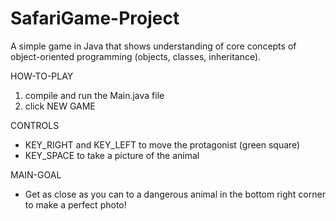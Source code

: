 # SafariGame-Project
A simple game in Java that shows understanding of core concepts of object-oriented programming (objects, classes, inheritance).

HOW-TO-PLAY
1. compile and run the Main.java file
2. click NEW GAME

CONTROLS
- KEY_RIGHT and KEY_LEFT to move the protagonist (green square)
- KEY_SPACE to take a picture of the animal

MAIN-GOAL
- Get as close as you can to a dangerous animal in the bottom right corner to make a perfect photo!
